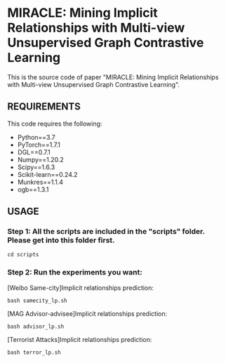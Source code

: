 # MIRACLE: Mining Implicit Relationships with Multi-view Unsupervised Graph Contrastive Learning

This is the source code of paper "MIRACLE: Mining Implicit Relationships with Multi-view Unsupervised Graph Contrastive Learning". 

## REQUIREMENTS
This code requires the following:
* Python==3.7
* PyTorch==1.7.1
* DGL==0.7.1
* Numpy==1.20.2
* Scipy==1.6.3
* Scikit-learn==0.24.2
* Munkres==1.1.4
* ogb==1.3.1

## USAGE
### Step 1: All the scripts are included in the "scripts" folder. Please get into this folder first.
```
cd scripts
```

### Step 2: Run the experiments you want:

\[Weibo Same-city\]Implicit relationships prediction:
```
bash samecity_lp.sh
```
\[MAG Advisor-advisee\]Implicit relationships prediction:
```
bash advisor_lp.sh
```
\[Terrorist Attacks\]Implicit relationships prediction:
```
bash terror_lp.sh
```


